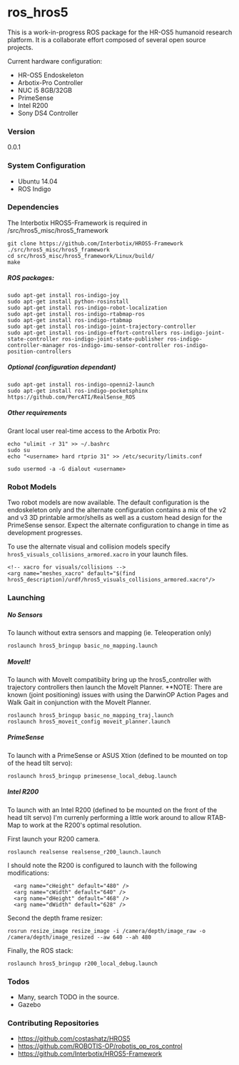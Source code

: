 # ros_hros5

This is a work-in-progress ROS package for the HR-OS5 humanoid research platform. It is a collaborate effort composed of several open source projects.

Current hardware configuration:

  - HR-OS5 Endoskeleton
  - Arbotix-Pro Controller
  - NUC i5 8GB/32GB
  - PrimeSense
  - Intel R200
  - Sony DS4 Controller

### Version
0.0.1

### System Configuration

 - Ubuntu 14.04
 - ROS Indigo

### Dependencies
The Interbotix HROS5-Framework is required in /src/hros5_misc/hros5_framework

````
git clone https://github.com/Interbotix/HROS5-Framework ./src/hros5_misc/hros5_framework
cd src/hros5_misc/hros5_framework/Linux/build/
make
````

##### ROS packages:
````
sudo apt-get install ros-indigo-joy
sudo apt-get install python-rosinstall
sudo apt-get install ros-indigo-robot-localization
sudo apt-get install ros-indigo-rtabmap-ros
sudo apt-get install ros-indigo-rtabmap
sudo apt-get install ros-indigo-joint-trajectory-controller
sudo apt-get install ros-indigo-effort-controllers ros-indigo-joint-state-controller ros-indigo-joint-state-publisher ros-indigo-controller-manager ros-indigo-imu-sensor-controller ros-indigo-position-controllers 
````

##### Optional (configuration dependant)
````
sudo apt-get install ros-indigo-openni2-launch
sudo apt-get install ros-indigo-pocketsphinx
https://github.com/PercATI/RealSense_ROS
````

##### Other requirements
Grant local user real-time access to the Arbotix Pro:
````
echo "ulimit -r 31" >> ~/.bashrc
sudo su
echo "<username> hard rtprio 31" >> /etc/security/limits.conf

sudo usermod -a -G dialout <username>
````

### Robot Models

Two robot models are now available. The default configuration is the endoskeleton only and the alternate configuration contains a mix of the v2 and v3 3D printable armor/shells as well as a custom head design for the PrimeSense sensor. Expect the alternate configuration to change in time as development progresses. 

To use the alternate visual and collision models specify `hros5_visuals_collisions_armored.xacro` in your launch files.
```
<!-- xacro for visuals/collisions -->
<arg name="meshes_xacro" default="$(find hros5_description)/urdf/hros5_visuals_collisions_armored.xacro"/>
```

### Launching

##### No Sensors
To launch without extra sensors and mapping (ie. Teleoperation only)
```
roslaunch hros5_bringup basic_no_mapping.launch
```

##### MoveIt!
To launch with MoveIt compatibiity bring up the hros5_controller with trajectory controllers then launch the MoveIt Planner.
**NOTE: There are known (joint positioning) issues with using the DarwinOP Action Pages and Walk Gait in conjunction with the MoveIt Planner.
```
roslaunch hros5_bringup basic_no_mapping_traj.launch
roslaunch hros5_moveit_config moveit_planner.launch
```

##### PrimeSense
To launch with a PrimeSense or ASUS Xtion (defined to be mounted on top of the head tilt servo):

```
roslaunch hros5_bringup primesense_local_debug.launch
```

##### Intel R200
To launch with an Intel R200 (defined to be mounted on the front of the head tilt servo) I'm currenly performing a little work around to allow RTAB-Map to work at the R200's optimal resolution.

First launch your R200 camera.
```
roslaunch realsense realsense_r200_launch.launch
```

I should note the R200 is configured to launch with the following modifications:
```
  <arg name="cHeight" default="480" />
  <arg name="cWidth" default="640" />
  <arg name="dHeight" default="468" />
  <arg name="dWidth" default="628" />
```
Second the depth frame resizer:
```
rosrun resize_image resize_image -i /camera/depth/image_raw -o /camera/depth/image_resized --aw 640 --ah 480
```

Finally, the ROS stack:
```
roslaunch hros5_bringup r200_local_debug.launch
```

### Todos

 - Many, search TODO in the source.
 - Gazebo

### Contributing Repositories

 - https://github.com/costashatz/HROS5
 - https://github.com/ROBOTIS-OP/robotis_op_ros_control
 - https://github.com/Interbotix/HROS5-Framework
